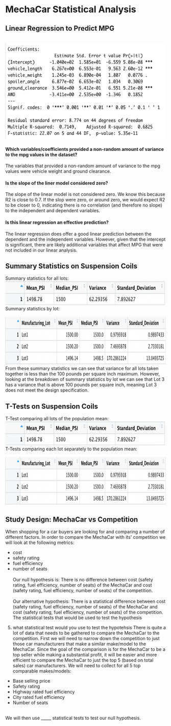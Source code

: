# MechaCar Statistical Analysis
## Linear Regression to Predict MPG

<br><img src="Deliverable 1 Linear Regression.png" width="500" height="300">
#### Which variables/coefficients provided a non-random amount of variance to the mpg values in the dataset?
The variables that provided a non-random amount of variance to the mpg values were vehicle weight and ground clearance. 

#### Is the slope of the liner model considered zero?
The slope of the linear model is not considered zero. We know this because R2 is close to 0.7. If the slop were zero, or around zero, we would expect R2 to be closer to 0, indicating there is no correlation (and therefore no slope) to the independent and dependent variables. 

#### Is this linear regression an effective prediction?
The linear regression does offer a good linear prediction between the dependent and the independent variables. However, given that the intercept is significant, there are likely additional variables that affect MPG that were not included in our linear analysis. 

## Summary Statistics on Suspension Coils
Summary statistics for all lots:
<br><img src="Deliverable 2 Total Summary.png" width="500" height="75">
<br>
Summary statistics by lot:
<br><br><img src="Deliverable 2 Lot Summary.png" width="600" height="150">
<br>
From these summary statistics we can see that variance for all lots taken together is less than the 100 pounds per square inch maximum. However, looking at the breakdown of summary statistics by lot we can see that Lot 3 has a variance that is above 100 pounds per square inch, meaning Lot 3 does not meet the design specification. 

## T-Tests on Suspension Coils
T-Test comparing all lots of the population mean:
<br><img src="Deliverable 2 Total Summary.png" width="500" height="75">
<br>
T-Tests comparing each lot separately to the population mean:
<br><br><img src="Deliverable 2 Lot Summary.png" width="600" height="150">
<br>

## Study Design: MechaCar vs Competition
When shopping for a car buyers are looking for and comparing a number of different factors. In order to compare the MechaCar with its' competition we will look at the following metrics:
- cost
- safety rating
- fuel efficiency
- number of seats
<br><br>Our null hypothesis is:
There is no difference between cost (safety rating, fuel efficiency, number of seats) of the MechaCar and cost (safety rating, fuel efficiency, number of seats) of the competition.
<br><br>Our alternative hypothesis: 
There is a statistical difference between cost (safety rating, fuel efficiency, number of seats) of the MechaCar and cost (safety rating, fuel efficiency, number of seats) of the competition.
<br> The statistical tests that would be used to test the hypothesis 
5. what statistical test would you use to test the hypotehsis
There is quite a lot of data that needs to be gathered to compare the MechaCar to the competition. First we will need to narrow down the competition to just those car manufacturers that make a similar make/model to the MechaCar. Since the goal of the comparison is for the MechaCar to be a top seller while making a substantial profit, it will be easier and more efficient to compare the MechaCar to just the top 5 (based on total sales) car manufacturers. We will need to collect for all 5 top comparable makes/models:
- Base selling price
- Safety rating
- Highway rated fuel efficiency
- City rated fuel efficiency
- Number of seats

<br> We will then use _____ statistical tests to test our null hypothesis. 
